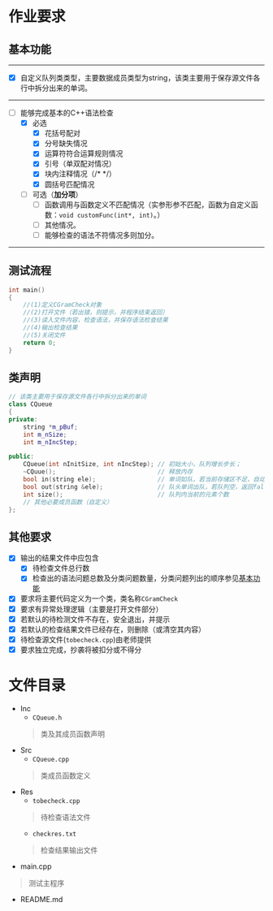 <!--
 * @Date: 2023-10-23 14:42:02
 * @LastEditors: Heng-Mei l888999666y@gmail.com
 * @LastEditTime: 2023-11-03 14:54:40
 * @FilePath: \Assignment_2\README.md
-->
# 作业要求
## 基本功能
---
- [x] 自定义队列类类型，主要数据成员类型为string，该类主要用于保存源文件各行中拆分出来的单词。
---
- [ ] 能够完成基本的C++语法检查
  -   [x]   必选
      -   [x]   花括号配对
      -   [x]   分号缺失情况
      -   [x]   运算符符合运算规则情况
      -   [x]   引号（单双配对情况）
      -   [x]   块内注释情况（/* */）
      -   [x]   圆括号匹配情况
  -   [ ]   可选（**加分项**）
      -   [ ]   函数调用与函数定义不匹配情况（实参形参不匹配，函数为自定义函数：`void customFunc(int*, int)`。）
      -   [ ]   其他情况。
      -   [ ]   能够检查的语法不符情况多则加分。
---
##  测试流程
```c++
int main()
{
    //(1)定义CGramCheck对象
    //(2)打开文件（若出错，则提示，并程序结束返回）
    //(3)读入文件内容，检查语法，并保存语法检查结果
    //(4)输出检查结果
    //(5)关闭文件
    return 0;
}
``` 
##  类声明
```c++
// 该类主要用于保存源文件各行中拆分出来的单词
class CQueue
{
private:
    string *m_pBuf;
    int m_nSize;
    int m_nIncStep;

public:
    CQueue(int nInitSize, int nIncStep); // 初始大小，队列增长步长；
    ~CQuue();                            // 释放内存
    bool in(string ele);                 // 单词如队，若当前存储区不足，自动增长（步长为m_nIncStep），入队成功返回true。
    bool out(string &ele);               // 队头单词出队，若队列空，返回false。
    int size();                          // 队列内当前的元素个数
    // 其他必要成员函数（自定义）
};
``` 
##  其他要求
-   [x]   输出的结果文件中应包含
    -   [x]   待检查文件总行数
    -   [x]   检查出的语法问题总数及分类问题数量，分类问题列出的顺序参见[基本功能](#基本功能)
-   [x]   要求将主要代码定义为一个类，类名称`CGramCheck`
-   [x]   要求有异常处理逻辑（主要是打开文件部分）
-   [x]   若默认的待检测文件不存在，安全退出，并提示
-   [x]   若默认的检查结果文件已经存在，则删除（或清空其内容）
-   [x]   待检查源文件(`tobecheck.cpp`)由老师提供
-   [x]   要求独立完成，抄袭将被扣分或不得分

#   文件目录
-   Inc
    -   `CQueue.h`
    >   类及其成员函数声明 
-   Src
    -   `CQueue.cpp`
    >   类成员函数定义
-   Res
    -   `tobecheck.cpp`
    >   待检查语法文件
    -   `checkres.txt`
    >   检查结果输出文件
-   main.cpp
>   测试主程序
-   README.md 
